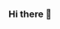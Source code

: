 ### Hi there 👋

<!--
**tabita0725kr/tabita0725kr** is a ✨ _special_ ✨ repository because its `README.md` (this file) appears on your GitHub profile.

### sadsad
